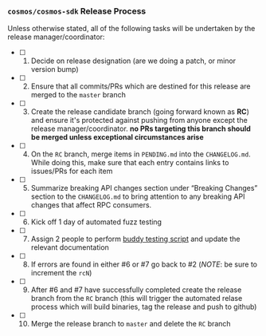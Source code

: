 ### `cosmos/cosmos-sdk` Release Process

Unless otherwise stated, all of the following tasks will be undertaken by the release manager/coordinator:

- [ ] 1. Decide on release designation (are we doing a patch, or minor version bump)
- [ ] 2. Ensure that all commits/PRs which are destined for this release are merged to the `master` branch
- [ ] 3. Create the release candidate branch (going forward known as **RC**) and ensure it's protected against pushing from anyone except the release manager/coordinator. **no PRs targeting this branch should be merged unless exceptional circumstances arise**
- [ ] 4. On the `RC` branch, merge items in `PENDING.md` into the `CHANGELOG.md`. While doing this, make sure that each entry contains links to issues/PRs for each item
- [ ] 5. Summarize breaking API changes section under “Breaking Changes” section to the `CHANGELOG.md` to bring attention to any breaking API changes that affect RPC consumers.
- [ ] 6. Kick off 1 day of automated fuzz testing
- [ ] 7. Assign 2 people to perform [buddy testing script](/docs/RELEASE_TEST_SCRIPT.md) and update the relevant documentation
- [ ] 8. If errors are found in either #6 or #7 go back to #2 (*NOTE*: be sure to increment the `rcN`)
- [ ] 9. After #6 and #7 have successfully completed create the release branch from the `RC` branch (this will trigger the automated relase process which will build binaries, tag the release and push to github)
- [ ] 10. Merge the release branch to `master` and delete the `RC` branch
